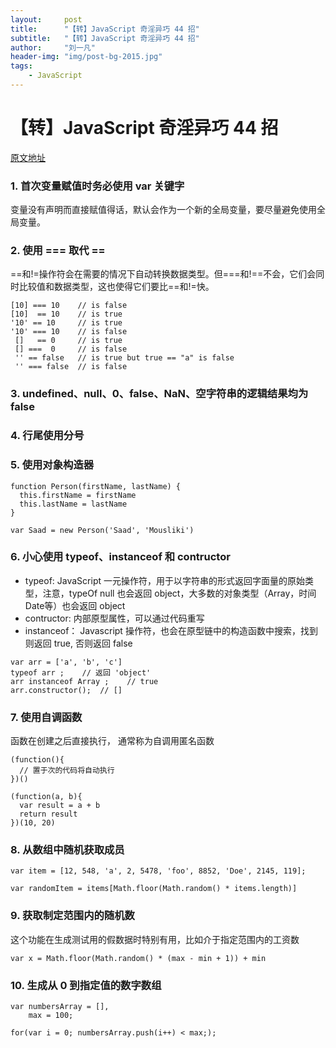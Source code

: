 ```yaml
---
layout:     post
title:      "【转】JavaScript 奇淫异巧 44 招"
subtitle:   "【转】JavaScript 奇淫异巧 44 招"
author:     "刘一凡"
header-img: "img/post-bg-2015.jpg"
tags:
    - JavaScript
---
```


# 【转】JavaScript 奇淫异巧 44 招

[原文地址](http://forums.fami2u.com/t/javascript-44/77/1)

### 1. 首次变量赋值时务必使用 var 关键字

变量没有声明而直接赋值得话，默认会作为一个新的全局变量，要尽量避免使用全局变量。

### 2. 使用 === 取代 ==

==和!=操作符会在需要的情况下自动转换数据类型。但===和!==不会，它们会同时比较值和数据类型，这也使得它们要比==和!=快。

```
[10] === 10    // is false
[10]  == 10    // is true
'10' == 10     // is true
'10' === 10    // is false
 []   == 0     // is true
 [] ===  0     // is false
 '' == false   // is true but true == "a" is false
 '' === false  // is false
```

### 3. undefined、null、0、false、NaN、空字符串的逻辑结果均为 false

### 4. 行尾使用分号

### 5. 使用对象构造器

```
function Person(firstName, lastName) {
  this.firstName = firstName
  this.lastName = lastName
}

var Saad = new Person('Saad', 'Mousliki')
```

### 6. 小心使用 typeof、instanceof 和 contructor

- typeof: JavaScript 一元操作符，用于以字符串的形式返回字面量的原始类型，注意，typeOf null 也会返回 object，大多数的对象类型（Array，时间 Date等）也会返回 object
- contructor: 内部原型属性，可以通过代码重写
- instanceof： Javascript 操作符，也会在原型链中的构造函数中搜索，找到则返回 true, 否则返回 false

```
var arr = ['a', 'b', 'c']
typeof arr ;    // 返回 'object'
arr instanceof Array ;    // true
arr.constructor();  // []
```

### 7. 使用自调函数

函数在创建之后直接执行， 通常称为自调用匿名函数

```
(function(){
  // 置于次的代码将自动执行
})()

(function(a, b){
  var result = a + b
  return result
})(10, 20)
```

### 8. 从数组中随机获取成员

```
var item = [12, 548, 'a', 2, 5478, 'foo', 8852, 'Doe', 2145, 119];

var randomItem = items[Math.floor(Math.random() * items.length)]
```

### 9. 获取制定范围内的随机数

这个功能在生成测试用的假数据时特别有用，比如介于指定范围内的工资数

```
var x = Math.floor(Math.random() * (max - min + 1)) + min
```

### 10. 生成从 0 到指定值的数字数组

```
var numbersArray = [],
    max = 100;

for(var i = 0; numbersArray.push(i++) < max;);   
```
